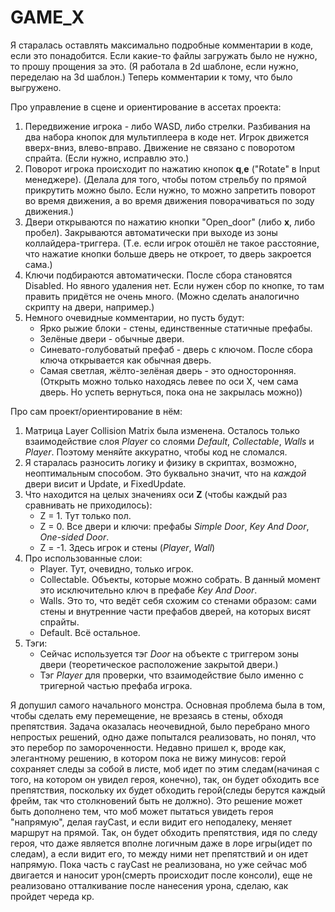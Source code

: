 # GAME_X

Я старалась оставлять максимально подробные комментарии в коде, если это понадобится.
Если какие-то файлы загружать было не нужно, то прошу прощения за это. (Я работала в 2d шаблоне, если нужно, переделаю на 3d шаблон.)
Теперь комментарии к тому, что было выгружено.

Про управление в сцене и ориентирование в ассетах проекта:
1. Передвижение игрока - либо WASD, либо стрелки. Разбивания на два набора кнопок для мультиплеера в коде нет. Игрок движется вверх-вниз, влево-вправо. Движение не связано с поворотом спрайта. (Если нужно, исправлю это.)
2. Поворот игрока происходит по нажатию кнопок **q**,**e** ("Rotate" в Input менеджере). (Делала для того, чтобы потом стрельбу по прямой прикрутить можно было. Если нужно, то можно запретить поворот во время движения, а во время движения поворачиваться по зоду движения.)
3. Двери открываются по нажатию кнопки "Open_door" (либо **x**, либо пробел). Закрываются автоматически при выходе из зоны коллайдера-триггера. (Т.е. если игрок отошёл не такое расстояние, что нажатие кнопки больше дверь не откроет, то дверь закроется сама.)
4. Ключи подбираются автоматически. После сбора становятся Disabled. Но явного удаления нет. Если нужен сбор по кнопке, то там править придётся не очень много. (Можно сделать аналогично скрипту на двери, например.)
5. Немного очевидные комментарии, но пусть будут:
    - Ярко рыжие блоки - стены, единственные статичные префабы.
    - Зелёные двери - обычные двери.
    - Синевато-голубоватый префаб - дверь с ключом. После сбора ключа открывается как обычная дверь.
    - Самая светлая, жёлто-зелёная дверь - это односторонняя. (Открыть можно только находясь левее по оси X, чем сама дверь. Но успеть вернуться, пока она не закрылась можно))

Про сам проект/ориентирование в нём:
1. Матрица Layer Collision Matrix была изменена. Осталось только взаимодействие слоя *Player* со слоями *Default*, *Collectable*, *Walls* и *Player*. Поэтому меняйте аккуратно, чтобы код не сломался.
2. Я старалась разносить логику и физику в скриптах, возможно, неоптимальным способом. Это буквально значит, что на *каждой* двери висит и Update, и FixedUpdate.
3. Что находится на целых значениях оси **Z** (чтобы каждый раз сравнивать не приходилось):
    - Z = 1. Тут только пол.
    - Z = 0. Все двери и ключи: префабы *Simple Door*, *Key And Door*, *One-sided Door*.
    - Z = -1. Здесь игрок и стены (*Player*, *Wall*)
4. Про использованные слои:
    - Player. Тут, очевидно, только игрок.
    - Collectable. Объекты, которые можно собрать. В данный момент это исключительно ключ в префабе *Key And Door*.
    - Walls. Это то, что ведёт себя схожим со стенами образом: сами стены и внутренние части префабов дверей, на которых висят спрайты.
    - Default. Всё остальное.
5. Тэги:
    - Сейчас используется тэг *Door* на объекте с триггером зоны двери (теоретическое расположение закрытой двери.)
    - Тэг *Player* для проверки, что взаимодействие было именно с тригерной частью префаба игрока.

Я допушил самого начального монстра. Основная проблема была в том, чтобы сделать ему перемещение, не врезаясь в стены, обходя препятствия. Задача оказалась неочевидной, было перебрано много непростых решений, одно даже попытался реализовать, но понял, что это перебор по замороченности. Недавно пришел к, вроде как, элегантному решению, в котором пока не вижу минусов: герой сохраняет следы за собой в листе, моб идет по этим следам(начиная с того, на котором он увидел героя, конечно), так, он будет обходить все препятствия, поскольку их будет обходить герой(следы берутся каждый фрейм, так что столкновений быть не должно). Это решение может быть дополнено тем, что моб может пытаться увидеть героя "напрямую", делая rayCast, и если видит его неподалеку, меняет маршрут на прямой. Так, он будет обходить препятствия, идя по следу героя, что даже является вполне логичным даже в лоре игры(идет по следам), а если видит его, то между ними нет препятствий и он идет напрямую. Пока часть с rayCast не реализована, но уже сейчас моб двигается и наносит урон(смерть происходит после консоли), еще не реализовано отталкивание после нанесения урона, сделаю, как пройдет череда кр.